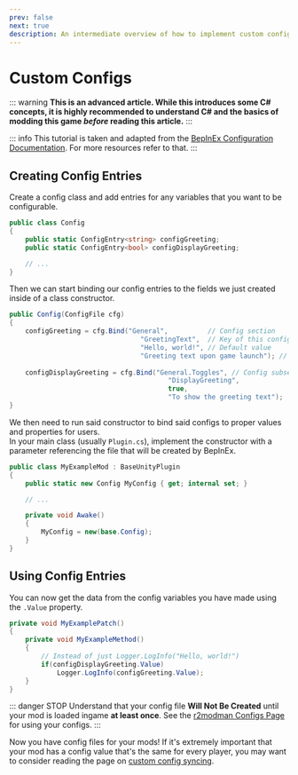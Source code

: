 ```yaml
---
prev: false
next: true
description: An intermediate overview of how to implement custom configs for your Lethal Company mods.
---
```


# Custom Configs

::: warning
**This is an advanced article. While this introduces some C# concepts, it is highly recommended to understand C# and the basics of modding this game <i>before</i> reading this article.**
:::

::: info
This tutorial is taken and adapted from the [BepInEx Configuration Documentation](https://docs.bepinex.dev/articles/dev_guide/plugin_tutorial/4_configuration.html). For more resources refer to that.
:::

## Creating Config Entries
Create a config class and add entries for any variables that you want to be configurable.

```cs
public class Config
{
    public static ConfigEntry<string> configGreeting;
    public static ConfigEntry<bool> configDisplayGreeting;

    // ...
}
```

Then we can start binding our config entries to the fields we just created inside of a class constructor.

```cs
public Config(ConfigFile cfg)
{
    configGreeting = cfg.Bind("General",          // Config section
                                 "GreetingText",  // Key of this config
                                 "Hello, world!", // Default value
                                 "Greeting text upon game launch"); // Description
    
    configDisplayGreeting = cfg.Bind("General.Toggles", // Config subsection
                                        "DisplayGreeting",
                                        true,
                                        "To show the greeting text");
}
```

We then need to run said constructor to bind said configs to proper values and properties for users.<br>
In your main class (usually `Plugin.cs`), implement the constructor with a parameter referencing the file that will be created by BepInEx.

```cs
public class MyExampleMod : BaseUnityPlugin
{
    public static new Config MyConfig { get; internal set; }

    // ...

    private void Awake()
    {
        MyConfig = new(base.Config);
    }
}
```


## Using Config Entries

You can now get the data from the config variables you have made using the `.Value` property.

```cs
private void MyExamplePatch()
{
    private void MyExampleMethod()
    {
        // Instead of just Logger.LogInfo("Hello, world!")
        if(configDisplayGreeting.Value)
            Logger.LogInfo(configGreeting.Value);
    }
}
```

::: danger STOP
Understand that your config file **Will Not Be Created** until your mod is loaded ingame **at least once**. See the [r2modman Configs Page](/installation/configuration) for using your configs.
:::

Now you have config files for your mods! If it's extremely important that your mod has a config value that's the same for every player, you may want to consider reading the page on [custom config syncing](/advanced-modding/custom-config-syncing).
